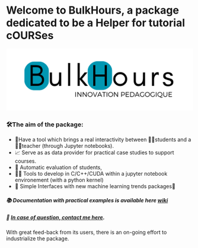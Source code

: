 # Welcome to BulkHours, a package dedicated to be a Helper for tutorial cOURSes

![](data/BulkHours.png)

### 🛠️The aim of the package:
- 🔗Have a tool which brings a real interactivity between 🧑‍🎓students and a 👨‍🏫teacher (through Jupyter notebooks).
- 📈 Serve as as data provider for practical case studies to support courses.
- 🤖 Automatic evaluation of students,
- 👨‍💻 Tools to develop in C/C++/CUDA within a jupyter notebook environement (with a python kernel)
- 🧠 Simple Interfaces with new machine learning trends packages🤗

##### 📚 **Documentation with practical examples is available here [wiki](https://github.com/guydegnol/bulkhours/wiki)**

##### 📧 **[In case of question, contact me here](mailto:bulkhours@guydegnol.net).**

With great feed-back from its users, there is an on-going effort to industrialize the package.
